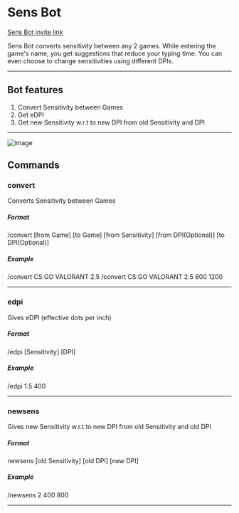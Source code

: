 # Sens Bot

[Sens Bot invite link](https://discord.com/api/oauth2/authorize?client_id=1012627570463887400&permissions=2147568704&scope=bot%20applications.commands)

Sens Bot converts sensitivity between any 2 games. While entering the game's name, you get suggestions that reduce your typing time. You can even choose to change sensitivities using different DPIs.

-----------------------------------------------------------------------

## Bot features

1. Convert Sensitivity between Games
2. Get eDPI
3. Get new Sensitivity w.r.t to new DPI from old Sensitivity and DPI

-----------------------------------------------------------------------
![image](https://user-images.githubusercontent.com/15999442/231450888-e7a31005-2597-4ec5-9ba1-4d33630d6d35.png)

## Commands

### **convert**
Converts Sensitivity between Games
##### Format
/convert [from Game] [to Game] [from Sensitivity] [from DPI(Optional)] [to DPI(Optional)]
##### Example
/convert CS:GO VALORANT 2.5 
/convert CS:GO VALORANT 2.5 800 1200

--------------------------------------

### **edpi**
Gives eDPI (effective dots per inch)
##### Format
/edpi [Sensitivity] [DPI]
##### Example
/edpi 1.5 400

--------------------------------------

### **newsens**
Gives new Sensitivity w.r.t to new DPI from old Sensitivity and old DPI
##### Format
newsens [old Sensitivity] [old DPI] [new DPI]
##### Example
/newsens 2 400 800

--------------------------------------
